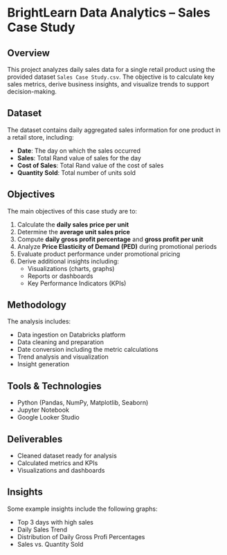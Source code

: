 # BrightLearn Data Analytics – Sales Case Study

## Overview

This project analyzes daily sales data for a single retail product using the provided dataset `Sales Case Study.csv`. The objective is to calculate key sales metrics, derive business insights, and visualize trends to support decision-making.

## Dataset
The dataset contains daily aggregated sales information for one product in a retail store, including:

- **Date**: The day on which the sales occurred  
- **Sales**: Total Rand value of sales for the day  
- **Cost of Sales**: Total Rand value of the cost of sales  
- **Quantity Sold**: Total number of units sold  

## Objectives
The main objectives of this case study are to:

1. Calculate the **daily sales price per unit**  
2. Determine the **average unit sales price**  
3. Compute **daily gross profit percentage** and **gross profit per unit**  
4. Analyze **Price Elasticity of Demand (PED)** during promotional periods  
5. Evaluate product performance under promotional pricing  
6. Derive additional insights including:  
   - Visualizations (charts, graphs)  
   - Reports or dashboards  
   - Key Performance Indicators (KPIs)  

## Methodology
The analysis includes:  
- Data ingestion on Databricks platform
- Data cleaning and preparation  
- Date conversion including the metric calculations  
- Trend analysis and visualization  
- Insight generation  

## Tools & Technologies
- Python (Pandas, NumPy, Matplotlib, Seaborn)  
- Jupyter Notebook
- Google Looker Studio

## Deliverables
- Cleaned dataset ready for analysis  
- Calculated metrics and KPIs  
- Visualizations and dashboards   

## Insights
Some example insights include the following graphs:  
- Top 3 days with high sales 
- Daily Sales Trend
- Distribution of Daily Gross Profi Percentages  
- Sales vs. Quantity Sold




